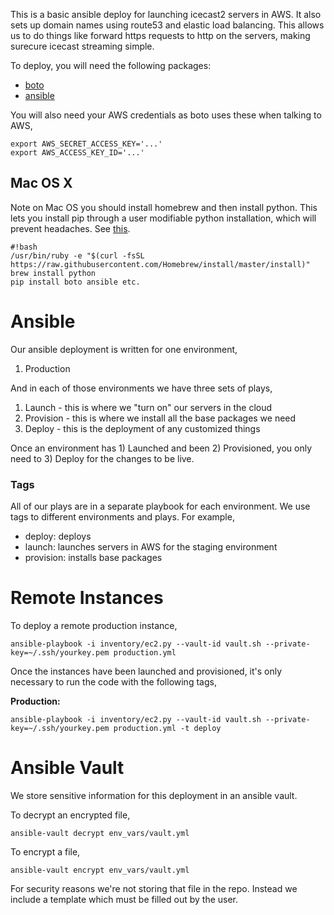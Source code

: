 This is a basic ansible deploy for launching icecast2 servers in AWS. It also sets up domain names using route53 and elastic load balancing. This allows us to do things like forward https requests to http on the servers, making surecure icecast streaming simple.


To deploy, you will need the following packages: 

* [boto](https://github.com/boto/boto)
* [ansible](http://docs.ansible.com/ansible/intro_installation.html)

You will also need your AWS credentials as boto uses these when talking to AWS,

    export AWS_SECRET_ACCESS_KEY='...'
    export AWS_ACCESS_KEY_ID='...'

## Mac OS X ##
Note on Mac OS you should install homebrew and then install python. This lets you install pip through a user modifiable python installation, which will prevent headaches. See [this](http://apple.stackexchange.com/questions/209572/how-to-use-pip-after-the-os-x-el-capitan-upgrade).


```
#!bash
/usr/bin/ruby -e "$(curl -fsSL https://raw.githubusercontent.com/Homebrew/install/master/install)"
brew install python
pip install boto ansible etc.
```


Ansible
=======
Our ansible deployment is written for one environment,

  1. Production

And in each of those environments we have three sets of plays,

  1. Launch - this is where we "turn on" our servers in the cloud
  2. Provision - this is where we install all the base packages we need
  3. Deploy - this is the deployment of any customized things

Once an environment has 1) Launched and been 2) Provisioned, you only need to 3) Deploy for the changes to be live.

### Tags ###

All of our plays are in a separate playbook for each environment. We use tags to different environments and plays. For example,

  * deploy: deploys 
  * launch: launches servers in AWS for the staging environment
  * provision: installs base packages


Remote Instances
================

To deploy a remote production instance,

    ansible-playbook -i inventory/ec2.py --vault-id vault.sh --private-key=~/.ssh/yourkey.pem production.yml


Once the instances have been launched and provisioned, it's only necessary to run the code with the following tags,


**Production:**

    ansible-playbook -i inventory/ec2.py --vault-id vault.sh --private-key=~/.ssh/yourkey.pem production.yml -t deploy


Ansible Vault
================
We store sensitive information for this deployment in an ansible vault.

To decrypt an encrypted file,

    ansible-vault decrypt env_vars/vault.yml 

To encrypt a file,

    ansible-vault encrypt env_vars/vault.yml

For security reasons we're not storing that file in the repo. Instead we include a template which must be filled out by the user.
